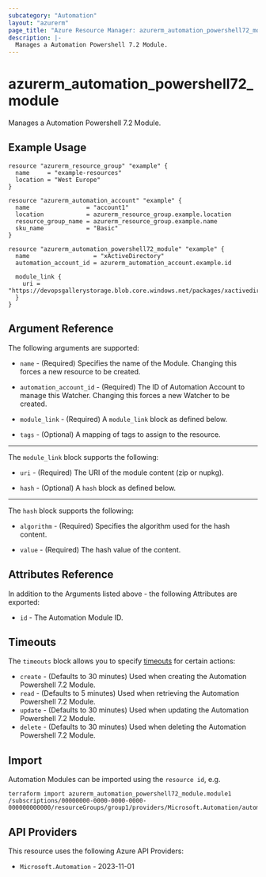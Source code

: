 ```yaml
---
subcategory: "Automation"
layout: "azurerm"
page_title: "Azure Resource Manager: azurerm_automation_powershell72_module"
description: |-
  Manages a Automation Powershell 7.2 Module.
---
```


# azurerm_automation_powershell72_module

Manages a Automation Powershell 7.2 Module.

## Example Usage

```hcl
resource "azurerm_resource_group" "example" {
  name     = "example-resources"
  location = "West Europe"
}

resource "azurerm_automation_account" "example" {
  name                = "account1"
  location            = azurerm_resource_group.example.location
  resource_group_name = azurerm_resource_group.example.name
  sku_name            = "Basic"
}

resource "azurerm_automation_powershell72_module" "example" {
  name                  = "xActiveDirectory"
  automation_account_id = azurerm_automation_account.example.id

  module_link {
    uri = "https://devopsgallerystorage.blob.core.windows.net/packages/xactivedirectory.2.19.0.nupkg"
  }
}
```

## Argument Reference

The following arguments are supported:

* `name` - (Required) Specifies the name of the Module. Changing this forces a new resource to be created.

* `automation_account_id` - (Required) The ID of Automation Account to manage this Watcher. Changing this forces a new Watcher to be created.

* `module_link` - (Required) A `module_link` block as defined below.

* `tags` - (Optional) A mapping of tags to assign to the resource.

---

The `module_link` block supports the following:

* `uri` - (Required) The URI of the module content (zip or nupkg).

* `hash` - (Optional) A `hash` block as defined below.

---

The `hash` block supports the following:

* `algorithm` - (Required) Specifies the algorithm used for the hash content.

* `value` - (Required) The hash value of the content.

## Attributes Reference

In addition to the Arguments listed above - the following Attributes are exported:

* `id` - The Automation Module ID.

## Timeouts

The `timeouts` block allows you to specify [timeouts](https://www.terraform.io/language/resources/syntax#operation-timeouts) for certain actions:

* `create` - (Defaults to 30 minutes) Used when creating the Automation Powershell 7.2 Module.
* `read` - (Defaults to 5 minutes) Used when retrieving the Automation Powershell 7.2 Module.
* `update` - (Defaults to 30 minutes) Used when updating the Automation Powershell 7.2 Module.
* `delete` - (Defaults to 30 minutes) Used when deleting the Automation Powershell 7.2 Module.

## Import

Automation Modules can be imported using the `resource id`, e.g.

```shell
terraform import azurerm_automation_powershell72_module.module1 /subscriptions/00000000-0000-0000-0000-000000000000/resourceGroups/group1/providers/Microsoft.Automation/automationAccounts/account1/powerShell72Modules/module1
```

## API Providers
<!-- This section is generated, changes will be overwritten -->
This resource uses the following Azure API Providers:

* `Microsoft.Automation` - 2023-11-01

